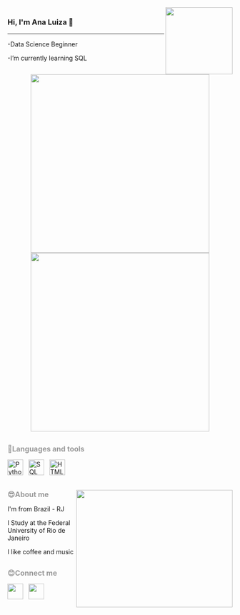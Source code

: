 <img src="https://ckeditor.com/apps/ckfinder/userfiles/files/git.gif" align="right" style="float:right; height:150px; width:150px" />

### Hi, I'm Ana Luiza 👋 

---
<div>
<p>-Data Science Beginner</p>
<p>-I’m currently learning SQL</p>
<p align = "center">
  <img src = "https://github-readme-stats.vercel.app/api?username=analusz&show_icons=true&theme=onedark" width = 400>
  <img src = "https://github-readme-streak-stats.herokuapp.com?user=analusz&theme=onedark&hide_border=true" width = 400>
</p>
</div>

##

<div>
<p><strong><span style="color:#999999"><span style="font-size:16px">🔧Languages and tools</span></span></strong></p>
<p><img alt="Python" src="https://ckeditor.com/apps/ckfinder/userfiles/files/Python-PNG-File.png" style="height:35px; width:35px" />&nbsp;&nbsp; <img alt="SQL" src="https://ckeditor.com/apps/ckfinder/userfiles/files/3161158.png" style="height:35px; width:35px" />&nbsp;&nbsp; <img alt="HTML" src="https://ckeditor.com/apps/ckfinder/userfiles/files/174854.png" style="height:35px; width:35px" /></p>
</div>

##

<div>
<img src="https://ckeditor.com/apps/ckfinder/userfiles/files/8b35fef55fba1a201c9c7a11d3ec3d64.gif" align="right" style="float:right; height:263px; width:350px" />
<p><strong><span style="color:#999999"><span style="font-size:16px">😎About me</span></span></strong></p>
<p>I&#39;m from Brazil - RJ</p>

<p>I Study at the Federal University of Rio de Janeiro</p>

<p>I like coffee and music</p>
</div>

##

<div>
<p><strong><span style="color:#999999"><span style="font-size:16px">😊Connect me</span></span></strong></p>
<p><a href="https://www.instagram.com/ana_luiza.sz/" target="_blank"><img alt="" src="https://ckeditor.com/apps/ckfinder/userfiles/files/instagram.png" style="height:35px; width:35px" /></a>&nbsp;&nbsp; <a href="https://www.linkedin.com/in/ana-luiza-2a16501b1" target="_blank"><img alt="" src="https://ckeditor.com/apps/ckfinder/userfiles/files/image.png" style="height:35px; width:35px" /></a></p>
</div>

##
